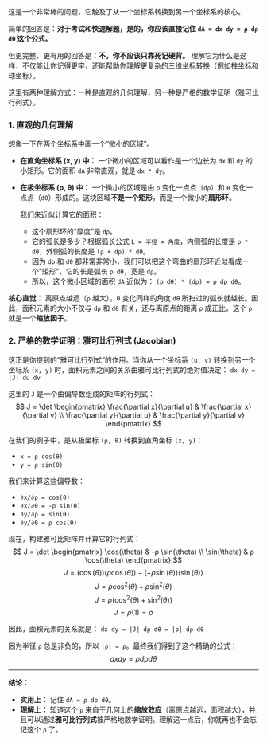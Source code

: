 这是一个非常棒的问题，它触及了从一个坐标系转换到另一个坐标系的核心。

简单的回答是：**对于考试和快速解题，是的，你应该直接记住 `dA = dx dy = ρ dρ dθ` 这个公式。**

但更完整、更有用的回答是：**不，你不应该只靠死记硬背。** 理解它为什么是这样，不仅能让你记得更牢，还能帮助你理解更复杂的三维坐标转换（例如柱坐标和球坐标）。

这里有两种理解方式：一种是直观的几何理解，另一种是严格的数学证明（雅可比行列式）。

### 1. 直观的几何理解

想象一下在两个坐标系中画一个“微小的区域”。

*   **在直角坐标系 (x, y) 中：**
    一个微小的区域可以看作是一个边长为 `dx` 和 `dy` 的小矩形。它的面积 `dA` 非常直观，就是 `dx * dy`。

    

*   **在极坐标系 (ρ, θ) 中：**
    一个微小的区域是由 `ρ` 变化一点点（`dρ`）和 `θ` 变化一点点（`dθ`）形成的。这块区域**不是一个矩形**，而是一个微小的**扇形环**。

    

    我们来近似计算它的面积：
    *   这个扇形环的“厚度”是 `dρ`。
    *   它的弧长是多少？根据弧长公式 `L = 半径 × 角度`，内侧弧的长度是 `ρ * dθ`，外侧弧的长度是 `(ρ + dρ) * dθ`。
    *   因为 `dρ` 和 `dθ` 都非常非常小，我们可以把这个弯曲的扇形环近似看成一个“矩形”，它的长是弧长 `ρ dθ`，宽是 `dρ`。
    *   所以，这个微小区域的面积 `dA` 近似为： `(ρ dθ) * (dρ) = ρ dρ dθ`。

**核心直觉：** 离原点越远（`ρ` 越大），`θ` 变化同样的角度 `dθ` 所扫过的弧长就越长。因此，面积元素的大小不仅与 `dρ` 和 `dθ` 有关，还与离原点的距离 `ρ` 成正比。这个 `ρ` 就是一个**缩放因子**。

### 2. 严格的数学证明：雅可比行列式 (Jacobian)

这正是你提到的“雅可比行列式”的作用。当你从一个坐标系 `(u, v)` 转换到另一个坐标系 `(x, y)` 时，面积元素之间的关系由雅可比行列式的绝对值决定：
`dx dy = |J| du dv`

这里的 `J` 是一个由偏导数组成的矩阵的行列式：
$$ J = \det \begin{pmatrix} \frac{\partial x}{\partial u} & \frac{\partial x}{\partial v} \\ \frac{\partial y}{\partial u} & \frac{\partial y}{\partial v} \end{pmatrix} $$

在我们的例子中，是从极坐标 `(ρ, θ)` 转换到直角坐标 `(x, y)`：
*   `x = ρ cos(θ)`
*   `y = ρ sin(θ)`

我们来计算这些偏导数：
*   `∂x/∂ρ = cos(θ)`
*   `∂x/∂θ = -ρ sin(θ)`
*   `∂y/∂ρ = sin(θ)`
*   `∂y/∂θ = ρ cos(θ)`

现在，构建雅可比矩阵并计算它的行列式：
$$ J = \det \begin{pmatrix} \cos(\theta) & -ρ \sin(\theta) \\ \sin(\theta) & ρ \cos(\theta) \end{pmatrix} $$
$$ J = (\cos(\theta))(ρ \cos(\theta)) - (-ρ \sin(\theta))(\sin(\theta)) $$
$$ J = ρ \cos^2(\theta) + ρ \sin^2(\theta) $$
$$ J = ρ (\cos^2(\theta) + \sin^2(\theta)) $$
$$ J = ρ(1) = ρ $$

因此，面积元素的关系就是：
`dx dy = |J| dρ dθ = |ρ| dρ dθ`

因为半径 `ρ` 总是非负的，所以 `|ρ| = ρ`。最终我们得到了这个精确的公式：
$$ dx dy = ρ dρ dθ $$

---

**结论：**

*   **实用上：** 记住 `dA = ρ dρ dθ`。
*   **理解上：** 知道这个 `ρ` 来自于几何上的**缩放效应**（离原点越远，面积越大），并且可以通过**雅可比行列式**被严格地数学证明。理解这一点后，你就再也不会忘记这个 `ρ` 了。
